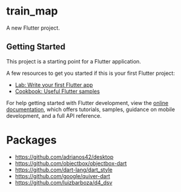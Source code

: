 # train_map

A new Flutter project.

## Getting Started

This project is a starting point for a Flutter application.

A few resources to get you started if this is your first Flutter project:

- [Lab: Write your first Flutter app](https://docs.flutter.dev/get-started/codelab)
- [Cookbook: Useful Flutter samples](https://docs.flutter.dev/cookbook)

For help getting started with Flutter development, view the
[online documentation](https://docs.flutter.dev/), which offers tutorials,
samples, guidance on mobile development, and a full API reference.

# Packages

- https://github.com/adrianos42/desktop
- https://github.com/objectbox/objectbox-dart
- https://github.com/dart-lang/dart_style
- https://github.com/google/quiver-dart
- https://github.com/luizbarboza/d4_dsv
